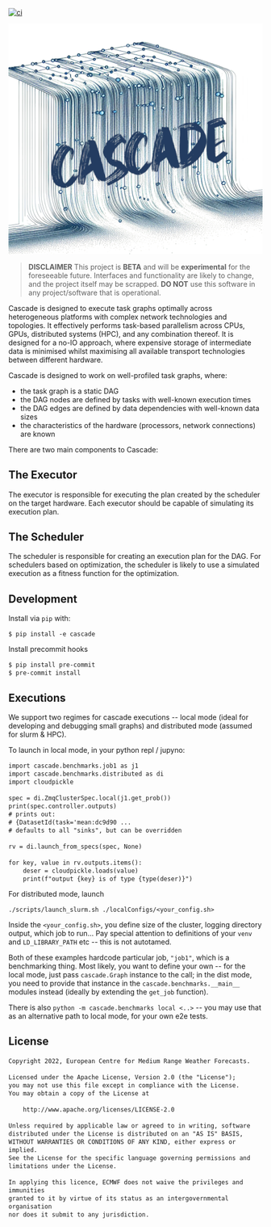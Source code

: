 [![ci](https://github.com/ecmwf/cascade/actions/workflows/ci.yml/badge.svg)](https://github.com/ecmwf/cascade/actions/workflows/ci.yml)

![Image](cascade.png)

> **DISCLAIMER**
> This project is **BETA** and will be **experimental** for the foreseeable future. Interfaces and functionality are likely to change, and the project itself may be scrapped. **DO NOT** use this software in any project/software that is operational.

Cascade is designed to execute task graphs optimally across heterogeneous platforms with complex network technologies and topologies. It effectively performs task-based parallelism across CPUs, GPUs, distributed systems (HPC), and any combination thereof. It is designed for a no-IO approach, where expensive storage of intermediate data is minimised whilst maximising all available transport technologies between different hardware.

Cascade is designed to work on well-profiled task graphs, where:
* the task graph is a static DAG
* the DAG nodes are defined by tasks with well-known execution times
* the DAG edges are defined by data dependencies with well-known data sizes
* the characteristics of the hardware (processors, network connections) are known

There are two main components to Cascade:

## The Executor

The executor is responsible for executing the plan created by the scheduler on the target hardware. Each executor should be capable of simulating its execution plan.

## The Scheduler

The scheduler is responsible for creating an execution plan for the DAG. For schedulers based on optimization, the scheduler is likely to use a simulated execution as a fitness function for the optimization.

## Development

Install via `pip` with:

```
$ pip install -e cascade
```

Install precommit hooks
```
$ pip install pre-commit
$ pre-commit install
```

## Executions
We support two regimes for cascade executions -- local mode (ideal for developing and debugging small graphs) and distributed mode (assumed for slurm & HPC).

To launch in local mode, in your python repl / jupyno:
```
import cascade.benchmarks.job1 as j1
import cascade.benchmarks.distributed as di
import cloudpickle

spec = di.ZmqClusterSpec.local(j1.get_prob())
print(spec.controller.outputs)
# prints out:
# {DatasetId(task='mean:dc9d90 ...
# defaults to all "sinks", but can be overridden

rv = di.launch_from_specs(spec, None)

for key, value in rv.outputs.items():
    deser = cloudpickle.loads(value)
    print(f"output {key} is of type {type(deser)}")
```

For distributed mode, launch
```
./scripts/launch_slurm.sh ./localConfigs/<your_config.sh>
```
Inside the `<your_config.sh>`, you define size of the cluster, logging directory output, which job to run... Pay special attention to definitions of your `venv` and `LD_LIBRARY_PATH` etc -- this is not autotamed.

Both of these examples hardcode particular job, `"job1"`, which is a benchmarking thing.
Most likely, you want to define your own -- for the local mode, just pass `cascade.Graph` instance to the call; in the dist mode, you need to provide that instance in the `cascade.benchmarks.__main__` modules instead (ideally by extending the `get_job` function).

There is also `python -m cascade.benchmarks local <..>` -- you may use that as an alternative path to local mode, for your own e2e tests.

## License

```
Copyright 2022, European Centre for Medium Range Weather Forecasts.

Licensed under the Apache License, Version 2.0 (the "License");
you may not use this file except in compliance with the License.
You may obtain a copy of the License at

    http://www.apache.org/licenses/LICENSE-2.0

Unless required by applicable law or agreed to in writing, software
distributed under the License is distributed on an "AS IS" BASIS,
WITHOUT WARRANTIES OR CONDITIONS OF ANY KIND, either express or implied.
See the License for the specific language governing permissions and
limitations under the License.

In applying this licence, ECMWF does not waive the privileges and immunities
granted to it by virtue of its status as an intergovernmental organisation
nor does it submit to any jurisdiction.
```
